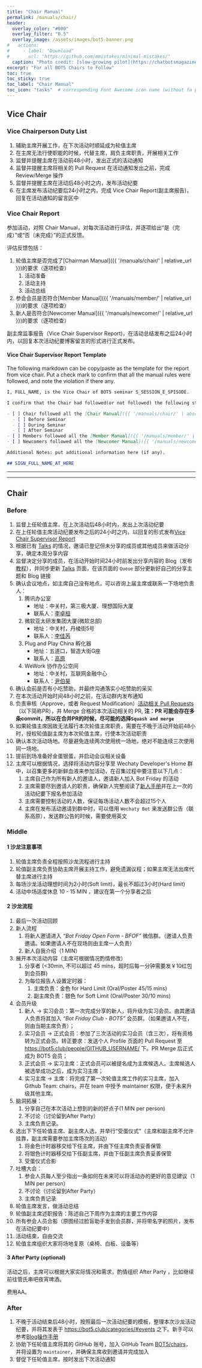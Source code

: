 ```yaml
---
title: "Chair Manual"
permalink: /manuals/chair/
header:
  overlay_color: "#000"
  overlay_filter: "0.5"
  overlay_image: /assets/images/bot5-banner.png
#   actions:
#     - label: "Download"
#       url: "https://github.com/mmistakes/minimal-mistakes/"
  caption: "Photo credit: [slow-growing pilot](https://chatbotsmagazine.com/why-a-slow-growing-pilot-is-vital-for-chatbot-success-cce7875f93b3)"
excerpt: "For all BOT5 Chairs to Follow"
toc: true
toc_sticky: true
toc_label: "Chair Manual"
toc_icon: "tasks"  # corresponding Font Awesome icon name (without fa prefix)
---
```


## Vice Chair

### Vice Chairperson Duty List

1. 辅助主席开展工作，在下次活动时顺延成为轮值主席
2. 在主席无法行使职能的时候，代替主席，肩负主席职责，开展相关工作
3. 监督并提醒主席在活动前48小时，发出正式的活动通知
4. 监督并提醒主席将相关的 Pull Request 在活动通知发出之前，完成 Review/Merge 操作
5. 监督并提醒主席在活动后48小时之内，发布活动纪要
6. 在主席发布活动纪要后24小时之内，完成 Vice Chair Report(副主席报告)，回复在活动通知的留言区中

### Vice Chair Report

参加活动，对照 Chair Manual，对每次活动进行评估，并逐项给出“是（完成）”或“否（未完成）”的正式反馈。

评估反馈包括：

1. 轮值主席是否完成了[Chairman Manual]({{ '/manuals/chair/' | relative_url }})的要求（逐项检查）
    1. 活动准备
    1. 活动主持
    1. 活动总结
1. 参会会员是否符合[Member Manual]({{ '/manuals/member/' | relative_url }})的要求（逐项检查）
1. 新人是否符合[Newcomer Manual]({{ '/manuals/newcomer/' | relative_url }})的要求（逐项检查）

副主席监事报告（Vice Chair Supervisor Report)，在活动总结发布之后24小时内，以回复本次活动纪要博客留言的形式进行正式发布。

#### Vice Chair Supervisor Report Template

The following markdown can be copy/paste as the template for the report from vice chair. Put a check mark to confirm that all the manual rules were followed, and note the violation if there any.

```markdown
I, FULL_NAME, is the Vice Chair of BOT5 seminar S_SESSION_E_SPISODE.

I confirm that the Chair had followed(or not followed) the following steps in this seminar:

- [ ] Chair followed all the [Chair Manual]({{ '/manuals/chair/' | absolute_url }}) requirements
  - [ ] Before Seminar
  - [ ] During Seminar
  - [ ] After Seminar
- [ ] Members followed all the [Member Manual]({{ '/manuals/member/' | absolute_url }}) requirements
- [ ] Newcomers followed all the [Newcomer Manual]({{ '/manuals/newcomer/' | absolute_url }}) requirements

Additional Notes: put additional information here (if any).

## SIGN_FULL_NAME_AT_HERE
```

---
---

## Chair

### Before

1. 监督上任轮值主席，在上次活动后48小时内，发出上次活动纪要
1. 在上任轮值主席活动纪要发布之后的24小时之内，以回复的形式发布[Vice Chair Supervisor Report](/manuals/chair/#vice-chair-supervisor-report)
1. 根据已有 [Talks](https://www.bot5.club/talks/) 的情况，邀请已登记但未分享的成员或其他成员来做活动分享，确定本周分享内容
1. 监督决定分享的成员，在活动开始时间24小时前发出分享内容的 Blog（发布[教程](https://www.bot5.club/manuals/blog/)），并同步更新 [Talks](https://www.bot5.club/talks/) 页面，在该页面的 `Queue` 部分更新好自己的分享主题和 Blog 链接
1. 确认会议地点，如主席自己没有地点，可以咨询上届主席或联系一下场地负责人：
    1. 腾讯办公室
        - 地址：中关村，第三极大厦、理想国际大厦
        - 联系人：[李卓桓](https://www.bot5.club/people/huan)
    1. 微软亚太研发集团大厦(微软总部)
        - 地址：中关村，丹棱街5号
        - 联系人：[李佳芮](https://www.bot5.club/people/huan/)
    1. Plug and Play China 孵化器
        - 地址：五道口，智造大街G座
        - 联系人：[高原](https://www.bot5.club/people/windmemory/)
    1. WeWork 协作办公空间
        - 地址：中关村，互联网金融中心
        - 联系人：[尹伯昊](https://www.bot5.club/people/)
1. 确认会前是否有小吃赞助，并最终沟通落实小吃赞助的采买
1. 在本次活动开始时间48小时之前，在活动群内发布通知
1. 负责审核（Approve，或者 Request Modification）[活动相关 Pull Requests](https://github.com/wechaty/bot5.club/pulls)（以下简称PR），并 Merge 合格的本次活动相关的 PR, **注：PR 可能会存在多条commit，所以在合并PR的时候，尽可能的选择`Squash and merge`**
1. 如果轮值主席因故无法履行本次轮值主席职责，需要在不晚于活动开始前48小时，授权轮值副主席为本次轮值主席，行使本次活动职责
1. 确认本次活动场地。尽量避免连续两次使用统一场地，绝对不能连续三次使用同一场地。
1. 提前到场准备好金蛋银蛋，并启动会议相关设备
1. 主席可以根据情况，选择将活动内容分享至 Wechaty Developer's Home 群中，以召集更多的新鲜血液来参加活动，在召集过程中要注意以下几点：
    1. 主席自己作为所有新人的邀请人，邀请新人加入 Bot Friday 的活动
    1. 主席需要尽到邀请人的职责，确保新人完整阅读了[新人手册](https://www.bot5.club/manuals/newcomer/)并在上一次的活动纪要下报名参加活动
    1. 主席需要控制活动的人数，保证每场活动人数不会超过15个人
    1. 主席在发布活动邀请到群中时，可以借用 `Wechaty Bot` 来发送群公告（联系高原），发送群公告的时候，需要使用英文

### Middle

#### 1 沙龙注意事项

1. 轮值主席负责全程按照沙龙流程进行主持
1. 轮值副主席负责协助主席开展主持工作，避免遗漏议程；如果主席无法出席代替主席进行主持
1. 每场沙龙活动理想时间为2小时(Soft limit)，最长不超过3小时(Hard limit)
1. 活动中场适度休息 10 - 15 MIN ，建议在第一个分享者之后

#### 2 沙龙流程

1. 最后一次活动回顾
1. 新人流程
    1. 将新人邀请进入 _“Bot Friday Open Form - BFOF”_ 微信群。（邀请人负责邀请。如果邀请人不在现场则由主席一人负责）
    1. 新人自我介绍（1 MIN）
1. 展开本次活动内容（主席可根据情况酌情修改）
    1. 分享者 (<30min, 不可以超过 45 mins，超时后每一分钟需要发￥10红包到会员群)
    1. 为每位报告人设置定时器：
        1. 主席负责：金色 for Hard Limit (Oral/Poster 45/15 mins)
        1. 副主席负责：银色 for Soft Limit (Oral/Poster 30/10 mins)
1. 会员升级
    1. 新人 -> 实习会员：第一次完成分享的新人，将升级为实习会员。由其邀请人负责将其加入 _“Bot Friday Club - BOT5”_ 会员群。（如果邀请人不在，则由当期主席负责）；
    1. 实习会员 -> 正式会员：参加了三次活动的实习会员（含三次），将有资格转为正式会员。转正要求：发送个人 Profile 页面的 Pull Request 至 https://bot5.club/people/GITHUB_USERNAME/ 下。PR Merge 后正式成为 BOT5 会员；
    1. 正式会员 -> 实习主席：正式会员可以被提名成为主席候选人。主席候选人被选举成功之后，成为实习主席；
    1. 实习主席 -> 主席：将完成了第一次轮值主席工作的实习主席，加入 Github Team: chairs，并在 team 中授予 maintainer 权限，便于未来升级其他主席。
1. 脑洞拓展：
    1. 分享自己在本次活动上想到的新的好点子(1 MIN per person)
    1. 不讨论（讨论留到After Party）
    1. 主席负责记录。
1. 选出下下任轮值主席、副主席人选，并举行“受蛋仪式”（主席和副主席不允许挂靠，副主席需要参加主席场次的活动）
    1. 将金色计时器移交给下任主席，并由下任主席负责妥善保管
    1. 将银色计时器移交给下任副主席，并由下任副主席负责妥善保管
    1. 受蛋仪式合影
1. 吐槽大会：
    1. 参会人员每人至少指出一条如何在未来可以将活动办的更好的意见建议（1 MIN per person）
    1. 不讨论（讨论留到After Party）
    1. 主席负责记录
1. 轮值主席发言，做活动总结
1. 轮值副主席述职报告：陈述自己下周作为主席的主要工作内容
1. 所有参会人员合影（原图经过脸盲助手发到会员群，并将带名字的照片，发布在活动纪要中）
1. 活动结束，自由交流
1. 轮值主席组织大家将场地复原（桌椅、白板、设备等）

#### 3 After Party (optional)

活动之后，主席可以根据大家实际情况和需求，酌情组织 After Party ，比如继续前往管氏串吧夜宵啤酒。

费用AA。

### After

1. 不晚于活动结束后48小时，按照最后一次活动纪要的模板，整理本次沙龙活动纪要，并将其发表于 <https://bot5.club/categories/#events> 之下。新手可以参考[Blog操作手册](https://bot5.club/manuals/blog/)
1. 协助下任轮值主席将其的 GitHub 账号，加入 GitHub Team [BOT5/chairs](https://github.com/orgs/wechaty/teams/chairs)，并将设置为 `maintainer`，并确保主席收到邀请并完成加入
1. 督促下任轮值主席，按时发出下次活动通知
